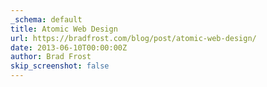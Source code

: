 ```yaml
---
_schema: default
title: Atomic Web Design
url: https://bradfrost.com/blog/post/atomic-web-design/
date: 2013-06-10T00:00:00Z
author: Brad Frost
skip_screenshot: false
---
```

